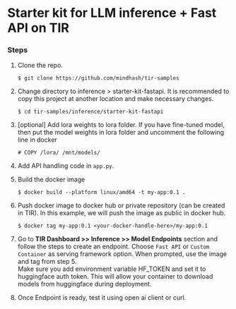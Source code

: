 # Starter kit for LLM inference + Fast API on TIR

### Steps
1. Clone the repo.
   ```
   $ git clone https://github.com/mindhash/tir-samples
   ```
2. Change directory to inference > starter-kit-fastapi. It is recommended to copy this project at another location and make necessary changes. 

   ```
   $ cd tir-samples/inference/starter-kit-fastapi
   ```

2. [optional] Add lora weights to lora folder. If you have fine-tuned model, then put the model weights in lora folder and uncomment the following line in docker 

   
   ```
   # COPY /lora/ /mnt/models/
   ```

3. Add API handling code in `app.py`. 

4. Build the docker image 
   
   ```
   $ docker build --platform linux/amd64 -t my-app:0.1 . 
   ```

5. Push docker image to docker hub or private repository (can be created in TIR). In this example, we will push the image as public in docker hub.

   ```
   $ docker tag my-app:0.1 <your-docker-handle-here>/my-app:0.1
   
   ```

6. Go to **TIR Dashboard >> Inference >> Model Endpoints** section and follow the steps to create an endpoint. Choose `Fast API` or `Custom Container` as serving framework option. When prompted, use the image and tag from step 5.  
   Make sure you add environment variable HF_TOKEN  and set it to huggingface auth token. This will allow your container to download models from huggingface during deployment. 

7. Once Endpoint is ready, test it using open ai client or curl. 
